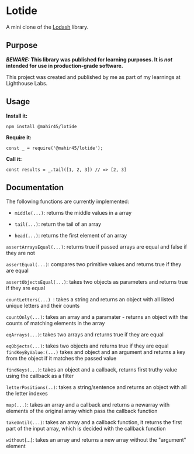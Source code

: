 # Lotide

A mini clone of the [Lodash](https://lodash.com) library.

## Purpose

**_BEWARE:_ This library was published for learning purposes. It is _not_ intended for use in production-grade software.**

This project was created and published by me as part of my learnings at Lighthouse Labs. 

## Usage

**Install it:**

`npm install @mahir45/lotide`

**Require it:**

`const _ = require('@mahir45/lotide');`

**Call it:**

`const results = _.tail([1, 2, 3]) // => [2, 3]`

## Documentation

The following functions are currently implemented:

* `middle(...)`: returns the middle values in a array

* `tail(...)`: return the tail of an array

* `head(...)`: returns the first element of an array

`assertArraysEqual(...)`: returns true if passed arrays are equal and false if they are not

`assertEqual(...)`: compares two primitive values and returns true if they are equal

`assertObjectsEqual(...)`: takes two objects as parameters and returns true if they are equal

`countLetters(...) `: takes a string and returns an object with all listed unique letters and their counts

`countOnly(...)`: takes an array and a paramater - returns an object with the counts of matching elements in the array

`eqArrays(...)`: takes two arrays and returns true if they are equal

`eqObjects(...)`: takes two objects and returns true if they are equal
`findKeyByValue:(...)` takes and object and an argument and returns a key from the object if it matches the passed value

`findKeys(...)`: takes an object and a callback, returns first truthy value using the callback as a filter

`letterPositions(..)`: takes a string/sentence and returns an object with all the letter indexes

`map(...)`: takes an array and a callback and returns a newarray with elements of the original array which pass the callback function


`takeUntil(...)`: takes an array and a callback function, it returns the first part of the input array, which is decided with the callback function

`without`(...): takes an array and returns a new array without the "argument" element